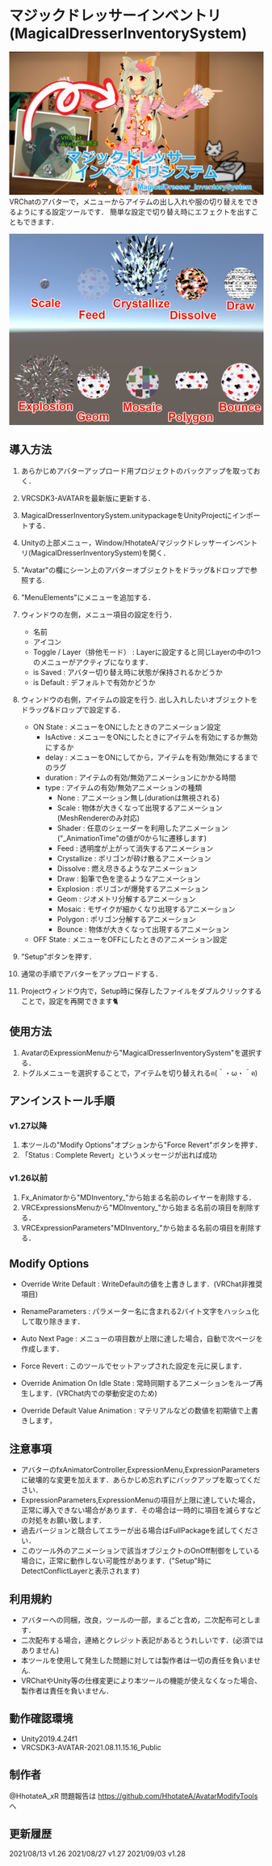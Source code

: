 # マジックドレッサーインベントリ(MagicalDresserInventorySystem)

![alt](./Manual/000.png)
VRChatのアバターで，メニューからアイテムの出し入れや服の切り替えをできるようにする設定ツールです．
簡単な設定で切り替え時にエフェクトを出すこともできます．


![alt](./Manual/001.png)
## 導入方法
1. あらかじめアバターアップロード用プロジェクトのバックアップを取っておく．
2. VRCSDK3-AVATARを最新版に更新する．
3. MagicalDresserInventorySystem.unitypackageをUnityProjectにインポートする．
4. Unityの上部メニュー，Window/HhotateA/マジックドレッサーインベントリ(MagicalDresserInventorySystem)を開く．
5. "Avatar"の欄にシーン上のアバターオブジェクトをドラッグ&ドロップで参照する.
6. "MenuElements"にメニューを追加する．
7. ウィンドウの左側，メニュー項目の設定を行う．
    - 名前
    - アイコン
    - Toggle / Layer（排他モード） : Layerに設定すると同じLayerの中の1つのメニューがアクティブになります． 
    - is Saved : アバター切り替え時に状態が保持されるかどうか
    - is Default : デフォルトで有効かどうか
8. ウィンドウの右側，アイテムの設定を行う.
   出し入れしたいオブジェクトをドラッグ&ドロップで設定する．
    - ON State : メニューをONにしたときのアニメーション設定
        - IsActive : メニューをONにしたときにアイテムを有効にするか無効にするか
        - delay : メニューをONにしてから，アイテムを有効/無効にするまでのラグ
        - duration : アイテムの有効/無効アニメーションにかかる時間
        - type : アイテムの有効/無効アニメーションの種類
            - None : アニメーション無し(durationは無視される)
            - Scale : 物体が大きくなって出現するアニメーション(MeshRendererのみ対応)
            - Shader : 任意のシェーダーを利用したアニメーション("_AnimationTime"の値が0から1に遷移します)
            - Feed : 透明度が上がって消失するアニメーション
            - Crystallize : ポリゴンが砕け散るアニメーション
            - Dissolve : 燃え尽きるようなアニメーション
            - Draw : 鉛筆で色を塗るようなアニメーション
            - Explosion : ポリゴンが爆発するアニメーション
            - Geom : ジオメトリ分解するアニメーション
            - Mosaic : モザイクが細かくなり出現するアニメーション
            - Polygon : ポリゴン分解するアニメーション
            - Bounce : 物体が大きくなって出現するアニメーション
    - OFF State : メニューをOFFにしたときのアニメーション設定
9. ”Setup”ボタンを押す．
10. 通常の手順でアバターをアップロードする．

11. Projectウィンドウ内で，Setup時に保存したファイルをダブルクリックすることで，設定を再開できます🐈

## 使用方法
1. AvatarのExpressionMenuから"MagicalDresserInventorySystem"を選択する．
2. トグルメニューを選択することで，アイテムを切り替えれるฅ(＾・ω・＾ฅ)

## アンインストール手順
### v1.27以降
 1. 本ツールの"Modify Options"オプションから"Force Revert"ボタンを押す．
 2. 「Status : Complete Revert」というメッセージが出れば成功
### v1.26以前
1. Fx_Animatorから"MDInventory_"から始まる名前のレイヤーを削除する．
2. VRCExpressionsMenuから"MDInventory_"から始まる名前の項目を削除する．
3. VRCExpressionParameters"MDInventory_"から始まる名前の項目を削除する．

## Modify Options
- Override Write Default : WriteDefaultの値を上書きします．(VRChat非推奨項目)
- RenameParameters : パラメーター名に含まれる2バイト文字をハッシュ化して取り除きます．
- Auto Next Page : メニューの項目数が上限に達した場合，自動で次ページを作成します．

- Force Revert : このツールでセットアップされた設定を元に戻します．

- Override Animation On Idle State : 常時同期するアニメーションをループ再生します．(VRChat内での挙動安定のため)
- Override Default Value Animation : マテリアルなどの数値を初期値で上書きします，

## 注意事項
- アバターのfxAnimatorController,ExpressionMenu,ExpressionParametersに破壊的な変更を加えます．あらかじめ忘れずにバックアップを取ってください．
- ExpressionParameters,ExpressionMenuの項目が上限に達していた場合，正常に導入できない場合があります．その場合は一時的に項目を減らすなどの対処をお願い致します．
- 過去バージョンと競合してエラーが出る場合はFullPackageを試してください．
- このツール外のアニメーションで該当オブジェクトのOnOff制御をしている場合に，正常に動作しない可能性があります．("Setup"時にDetectConflictLayerと表示されます)

## 利用規約
- アバターへの同梱，改良，ツールの一部，まるごと含め，二次配布可とします．
- 二次配布する場合，連絡とクレジット表記があるとうれしいです．(必須ではありません)
- 本ツールを使用して発生した問題に対しては製作者は一切の責任を負いません.
- VRChatやUnity等の仕様変更により本ツールの機能が使えなくなった場合、製作者は責任を負いません．

## 動作確認環境
- Unity2019.4.24f1
- VRCSDK3-AVATAR-2021.08.11.15.16_Public

## 制作者
@HhotateA_xR
問題報告は https://github.com/HhotateA/AvatarModifyTools へ

## 更新履歴
2021/08/13 v1.26
2021/08/27 v1.27
2021/09/03 v1.28